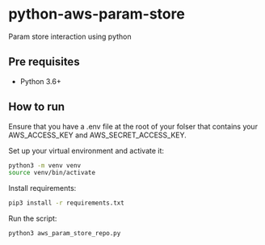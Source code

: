 # python-aws-param-store
Param store interaction using python

## Pre requisites
- Python 3.6+

## How to run
Ensure that you have a .env file at the root of your folser that contains your AWS_ACCESS_KEY and AWS_SECRET_ACCESS_KEY.

Set up your virtual environment and activate it:
```bash
python3 -m venv venv
source venv/bin/activate
```

Install requirements:
```bash
pip3 install -r requirements.txt
```

Run the script:
```bash
python3 aws_param_store_repo.py
```
